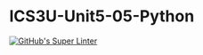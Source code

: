 # ICS3U-Unit5-05-Python

[![GitHub's Super Linter](https://github.com/Joshua-Yeung-2/ICS3U-Unit5-05-Python/workflows/GitHub's%20Super%20Linter/badge.svg)](https://github.com/Joshua-Yeung-2/ICS3U-Unit5-05-Python/actions)
